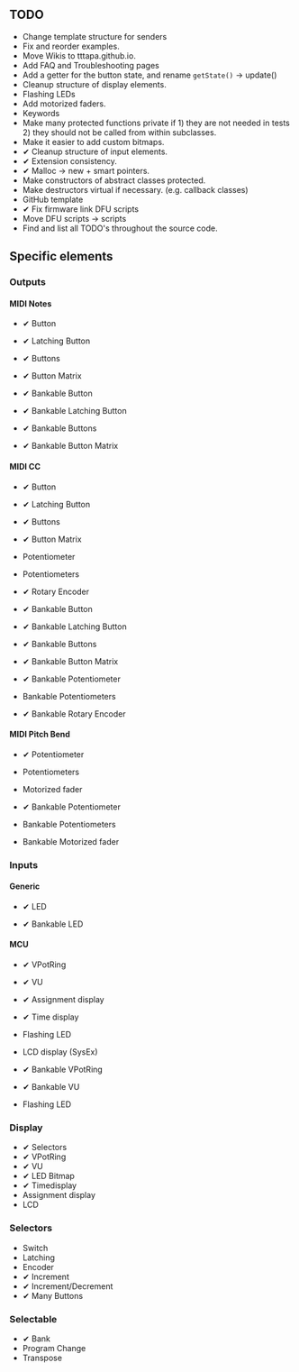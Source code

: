 ## TODO

- Change template structure for senders
- Fix and reorder examples.
- Move Wikis to tttapa.github.io.
- Add FAQ and Troubleshooting pages
- Add a getter for the button state, and rename `getState()` → update()
- Cleanup structure of display elements.
- Flashing LEDs
- Add motorized faders.
- Keywords
- Make many protected functions private if 1) they are not needed in tests 2) 
  they should not be called from within subclasses.
- Make it easier to add custom bitmaps.
- ✔ Cleanup structure of input elements.
- ✔ Extension consistency.
- ✔ Malloc → new + smart pointers.
- Make constructors of abstract classes protected.
- Make destructors virtual if necessary. (e.g. callback classes)
- GitHub template
- ✔ Fix firmware link DFU scripts
- Move DFU scripts → scripts
- Find and list all TODO's throughout the source code.

## Specific elements

### Outputs

#### MIDI Notes
- ✔ Button
- ✔ Latching Button
- ✔ Buttons
- ✔ Button Matrix

- ✔ Bankable Button
- ✔ Bankable Latching Button
- ✔ Bankable Buttons
- ✔ Bankable Button Matrix

#### MIDI CC
- ✔ Button
- ✔ Latching Button
- ✔ Buttons
- ✔ Button Matrix

- Potentiometer
- Potentiometers

- ✔ Rotary Encoder

- ✔ Bankable Button
- ✔ Bankable Latching Button
- ✔ Bankable Buttons
- ✔ Bankable Button Matrix

- ✔ Bankable Potentiometer
- Bankable Potentiometers

- ✔ Bankable Rotary Encoder

#### MIDI Pitch Bend
- ✔ Potentiometer
- Potentiometers
- Motorized fader

- ✔ Bankable Potentiometer
- Bankable Potentiometers
- Bankable Motorized fader


### Inputs

#### Generic
- ✔ LED

- ✔ Bankable LED

#### MCU
- ✔ VPotRing
- ✔ VU
- ✔ Assignment display
- ✔ Time display
- Flashing LED
- LCD display (SysEx)

- ✔ Bankable VPotRing
- ✔ Bankable VU
- Flashing LED


### Display
- ✔ Selectors
- ✔ VPotRing
- ✔ VU
- ✔ LED Bitmap
- ✔ Timedisplay
- Assignment display
- LCD


### Selectors
- Switch
- Latching
- Encoder
- ✔ Increment
- ✔ Increment/Decrement
- ✔ Many Buttons

### Selectable
- ✔ Bank
- Program Change
- Transpose
